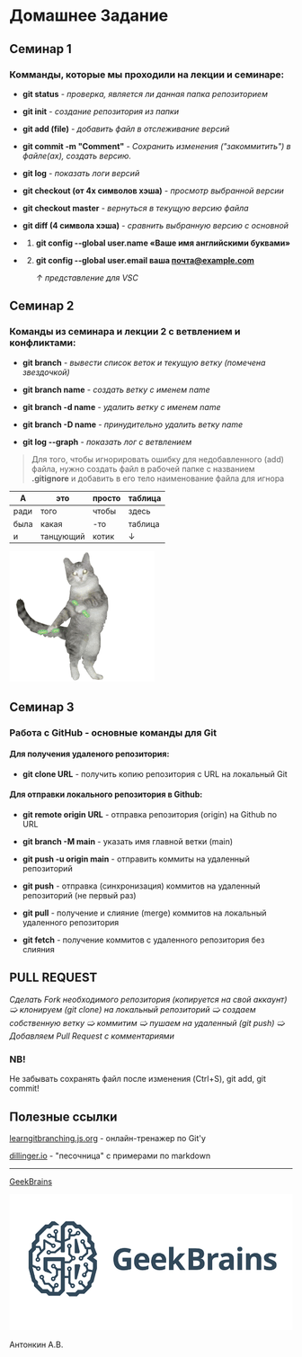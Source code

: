 # Домашнее Задание
## Семинар 1
### Комманды, которые мы проходили на лекции и семинаре:

* **git status** - *проверка, является ли данная папка репозиторием*

* **git init** - *создание репозитория из папки*

* **git add (file)** - *добавить файл в отслеживание версий*

* **git commit -m "Comment"** - *Сохранить изменения ("закоммитить") в файле(ах), создать версию.*

* **git log** - *показать логи версий*

* **git checkout (от 4х символов хэша)** - *просмотр выбранной версии*

* **git checkout master** - *вернуться в текущую версию файла*

* **git diff (4 символа хэша)** - *сравнить выбранную версию с основной*

* 1. **git config --global user.name «Ваше имя английскими буквами»**

* 2. **git config --global user.email ваша почта@example.com**

     *↑ представление для VSC*

## Семинар 2

### Команды из семинара и лекции 2 с ветвлением и конфликтами:

* __git branch__ - *вывести список веток и текущую ветку (помечена звездочкой)*

* __git branch name__ - *создать ветку с именем name* 

* __git branch -d name__ - *удалить ветку с именем name*

* __git branch -D name__ - *принудительно удалить ветку name*

* __git log --graph__ - *показать лог с ветвлением*

> Для того, чтобы игнорировать ошибку для недобавленного (add) файла, нужно создать файл в рабочей папке с названием **.gitignore** и добавить в его тело наименование файла для игнора

| А  |  это   | просто  | таблица|
|----|--------|---------|--------|
|ради| того   | чтобы   | здесь  |
|была| какая  | -то     | таблица|
| и  |танцующий| котик  |   ↓    |

![Не танцует?!!?](dancat.gif)

## Семинар 3

### Работа с GitHub - основные команды для Git

#### Для получения удаленого репозитория:

* __git clone URL__ - получить копию репозитория с URL на локальный Git

#### Для отправки локального репозитория в Github:

* __git remote origin URL__ - отправка репозитория (origin) на Github по URL

* __git branch -M main__ - указать имя главной ветки (main)

* __git push -u origin main__ - отправить коммиты на удаленный репозиторий

* __git push__ - отправка (синхронизация) коммитов на удаленный репозиторий (не первый раз)

* __git pull__ - получение и слияние (merge) коммитов на локальный удаленного репозитория

* __git fetch__ - получение коммитов с удаленного репозитория без слияния

## PULL REQUEST

*Сделать Fork необходимого репозитория (копируется на свой аккаунт) 🢡 клонируем (git clone) на локальный репозиторий 🢡 создаем собственную ветку 🢡 коммитим 🢡 пушаем на удаленный (git push) 🢡 Добавляем Pull Request с комментариями*

### **NB!**

Не забывать сохранять файл после изменения (Ctrl+S), git add, git commit!
 
 ## Полезные ссылки

[learngitbranching.js.org](https://learngitbranching.js.org/ "Онлайн тренажер") - онлайн-тренажер по Git'у

[dillinger.io](https://dillinger.io/ "Песочница") - "песочница" с примерами по markdown

--------------------

[GeekBrains](http://gb.ru/ "Перейти на сайт GB")

![Gblogo](/gb.png) 

Антонкин А.В.

